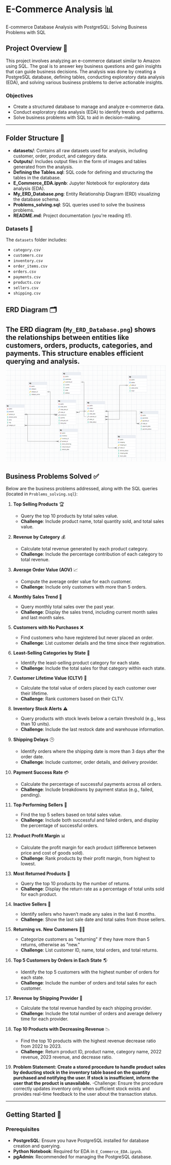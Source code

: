 # E-Commerce Analysis 📊

E-commerce Database Analysis with PostgreSQL: Solving Business Problems with SQL

## Project Overview 📝
This project involves analyzing an e-commerce dataset similar to Amazon using SQL. The goal is to answer key business questions and gain insights that can guide business decisions. The analysis was done by creating a PostgreSQL database, defining tables, conducting exploratory data analysis (EDA), and solving various business problems to derive actionable insights.

### Objectives
- Create a structured database to manage and analyze e-commerce data.
- Conduct exploratory data analysis (EDA) to identify trends and patterns.
- Solve business problems with SQL to aid in decision-making.

---

## Folder Structure 📂
- **datasets/**: Contains all raw datasets used for analysis, including customer, order, product, and category data.
- **Outputs/**: Includes output files in the form of images and tables generated from the analysis.
- **Defining the Tables.sql**: SQL code for defining and structuring the tables in the database.
- **E_Commerce_EDA.ipynb**: Jupyter Notebook for exploratory data analysis (EDA).
- **My_ERD_Database.png**: Entity Relationship Diagram (ERD) visualizing the database schema.
- **Problems_solving.sql**: SQL queries used to solve the business problems.
- **README.md**: Project documentation (you're reading it!).

### Datasets 📁
The `datasets` folder includes:
- `category.csv`
- `customers.csv`
- `inventory.csv`
- `order_items.csv`
- `orders.csv`
- `payments.csv`
- `products.csv`
- `sellers.csv`
- `shipping.csv`

## ERD Diagram 🗂️
The ERD diagram (`My_ERD_Database.png`) shows the relationships between entities like customers, orders, products, categories, and payments. This structure enables efficient querying and analysis.
![ERD Diagram](https://github.com/KeshavaYada/E-Commerce-Analysis---SQL/blob/main/My_ERD_Database.png)
---

## Business Problems Solved ✅

Below are the business problems addressed, along with the SQL queries (located in `Problems_solving.sql`):

1. **Top Selling Products** 🏆  
   - Query the top 10 products by total sales value.
   - **Challenge**: Include product name, total quantity sold, and total sales value.

2. **Revenue by Category** 💰  
   - Calculate total revenue generated by each product category.
   - **Challenge**: Include the percentage contribution of each category to total revenue.

3. **Average Order Value (AOV)** 📈  
   - Compute the average order value for each customer.
   - **Challenge**: Include only customers with more than 5 orders.

4. **Monthly Sales Trend** 📅  
   - Query monthly total sales over the past year.
   - **Challenge**: Display the sales trend, including current month sales and last month sales.

5. **Customers with No Purchases** ❌  
   - Find customers who have registered but never placed an order.
   - **Challenge**: List customer details and the time since their registration.

6. **Least-Selling Categories by State** 🚨  
   - Identify the least-selling product category for each state.
   - **Challenge**: Include the total sales for that category within each state.

7. **Customer Lifetime Value (CLTV)** 💸  
   - Calculate the total value of orders placed by each customer over their lifetime.
   - **Challenge**: Rank customers based on their CLTV.

8. **Inventory Stock Alerts** ⚠️  
   - Query products with stock levels below a certain threshold (e.g., less than 10 units).
   - **Challenge**: Include the last restock date and warehouse information.

9. **Shipping Delays** 🕒  
   - Identify orders where the shipping date is more than 3 days after the order date.
   - **Challenge**: Include customer, order details, and delivery provider.

10. **Payment Success Rate** 💳  
    - Calculate the percentage of successful payments across all orders.
    - **Challenge**: Include breakdowns by payment status (e.g., failed, pending).

11. **Top Performing Sellers** 🥇  
    - Find the top 5 sellers based on total sales value.
    - **Challenge**: Include both successful and failed orders, and display the percentage of successful orders.

12. **Product Profit Margin** 📊  
    - Calculate the profit margin for each product (difference between price and cost of goods sold).
    - **Challenge**: Rank products by their profit margin, from highest to lowest.

13. **Most Returned Products** 🔄  
    - Query the top 10 products by the number of returns.
    - **Challenge**: Display the return rate as a percentage of total units sold for each product.

15. **Inactive Sellers** 🛑  
    - Identify sellers who haven’t made any sales in the last 6 months.
    - **Challenge**: Show the last sale date and total sales from those sellers.

16. **Returning vs. New Customers** 🔄👤  
    - Categorize customers as "returning" if they have more than 5 returns, otherwise as "new."
    - **Challenge**: List customer ID, name, total orders, and total returns.

17. **Top 5 Customers by Orders in Each State** 🌎  
    - Identify the top 5 customers with the highest number of orders for each state.
    - **Challenge**: Include the number of orders and total sales for each customer.

18. **Revenue by Shipping Provider** 🚚  
    - Calculate the total revenue handled by each shipping provider.
    - **Challenge**: Include the total number of orders and average delivery time for each provider.

19. **Top 10 Products with Decreasing Revenue** 📉  
    - Find the top 10 products with the highest revenue decrease ratio from 2022 to 2023.
    - **Challenge**: Return product ID, product name, category name, 2022 revenue, 2023 revenue, and decrease ratio.

20. **Problem Statement: Create a stored procedure to handle product sales by deducting stock in the inventory table based on the quantity purchased and notifying the user. If stock is insufficient, inform the user that the product is unavailable.**
-Challenge: Ensure the procedure correctly updates inventory only when sufficient stock exists and provides real-time feedback to the user about the transaction status.

---

## Getting Started 🚀

### Prerequisites
- **PostgreSQL**: Ensure you have PostgreSQL installed for database creation and querying.
- **Python Notebook**: Required for EDA in `E_Commerce_EDA.ipynb`.
- **pgAdmin**: Recommended for managing the PostgreSQL database.



